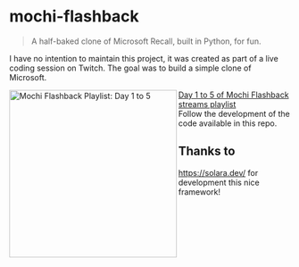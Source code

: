 # mochi-flashback
> A half-baked clone of Microsoft Recall, built in Python, for fun.

I have no intention to maintain this project, it was created as part of a live
coding session on Twitch. The goal was to build a simple clone of Microsoft.  

<p align="left">
<a href="https://youtu.be/hAWpsIuem10](https://www.youtube.com/playlist?list=PLqFOswg8ElTKXaAtYWmWYpR0JY0uWgE1T" title="Mochi Flashback Playlist: Day 1 to 5"><img src="https://i3.ytimg.com/vi/NHaPkm_-p74/maxresdefault.jpg" alt="Mochi Flashback Playlist: Day 1 to 5" width="300px" align="left" /></a>
<a href="https://www.youtube.com/playlist?list=PLqFOswg8ElTKXaAtYWmWYpR0JY0uWgE1T">Day 1 to 5 of Mochi Flashback streams playlist</a>
<br/>
Follow the development of the code available in this repo.
</p>
  
  
  
## Thanks to
https://solara.dev/ for development this nice framework!
